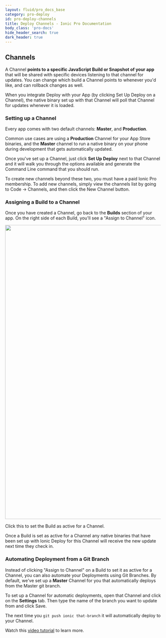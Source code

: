 ```yaml
---
layout: fluid/pro_docs_base
category: pro-deploy
id: pro-deploy-channels
title: Deploy Channels - Ionic Pro Documentation
body_class: 'pro-docs'
hide_header_search: true
dark_header: true
---
```


## Channels

A Channel **points to a specific JavaScript Build or Snapshot of your app**
that will be shared with specific devices listening to that channel for updates.
You can change which build a Channel points to whenever you'd like, and can rollback changes as well.

When you integrate Deploy with your App (by clicking Set Up Deploy on a Channel),
the native binary set up with that Channel will poll that Channel for updates whenever it is loaded.

### Setting up a Channel

Every app comes with two default channels: **Master**, and **Production**.

Common use cases are using a **Production** Channel for your App Store binaries, and the **Master**
channel to run a native binary on your phone during development that gets automatically updated.

Once you've set up a Channel, just click **Set Up Deploy** next to that Channel and it will walk you
through the options available and generate the Command Line command that you should run.

To create new channels beyond these two, you must have a paid Ionic Pro membership. To add new channels,
simply view the channels list by going to Code -> Channels, and then click the New Channel button.


### Assigning a Build to a Channel

Once you have created a Channel, go back to the **Builds** section of your app.
On the right side of each Build, you'll see a "Assign to Channel" icon.

<div style="text-align: center">
  <img style="width: 950px" src="/img/pro/assign-to-channel.png">
</div>

Click this to set the Build as active for a Channel.

Once a Build is set as active for a Channel any native binaries that have been set up with Ionic Deploy
for this Channel will receive the new update next time they check in.

### Automating Deployment from a Git Branch

Instead of clicking "Assign to Channel" on a Build to set it as active for a Channel,
you can also automate your Deployments using Git Branches.
By default, we've set up a **Master** Channel for you that automatically deploys from the Master git branch.

To set up a Channel for automatic deployments, open that Channel and click on the **Settings** tab.
Then type the name of the branch you want to update from and click Save.

The next time you `git push ionic that-branch` it will automatically deploy to your Channel.

Watch this [video tutorial](/docs/pro/deploy/tutorials/#setup-automated-live-deployments) to learn more.
